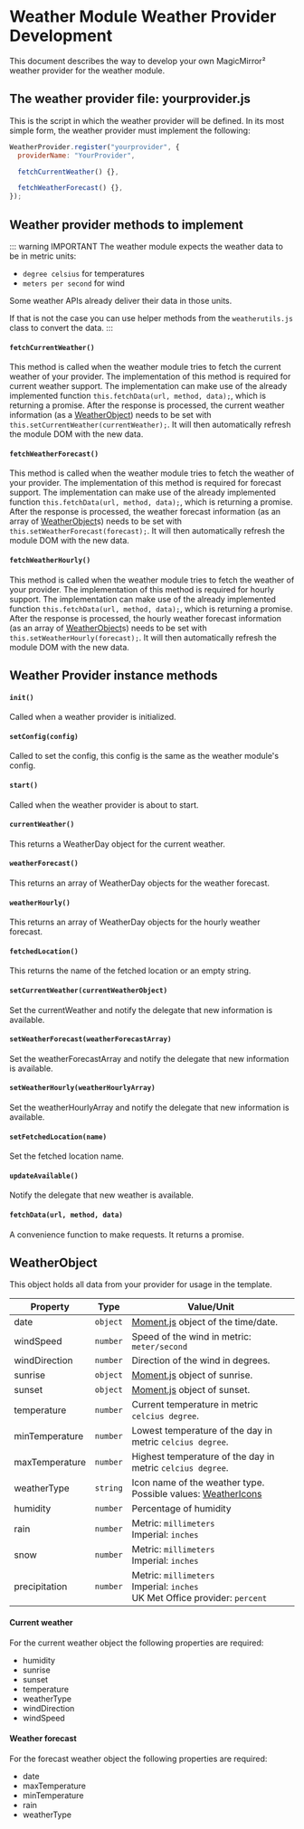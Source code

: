 # Weather Module Weather Provider Development

This document describes the way to develop your own MagicMirror² weather
provider for the weather module.

## The weather provider file: yourprovider.js

This is the script in which the weather provider will be defined. In its most
simple form, the weather provider must implement the following:

```javascript
WeatherProvider.register("yourprovider", {
  providerName: "YourProvider",

  fetchCurrentWeather() {},

  fetchWeatherForecast() {},
});
```

## Weather provider methods to implement

::: warning IMPORTANT 
The weather module expects the weather data to be in metric units:

- `degree celsius` for temperatures
- `meters per second` for wind

Some weather APIs already deliver their data in those units.

If that is not the case you can use helper methods from the `weatherutils.js`
class to convert the data.
:::

#### `fetchCurrentWeather()`

This method is called when the weather module tries to fetch the current weather
of your provider. The implementation of this method is required for current
weather support. The implementation can make use of the already implemented
function `this.fetchData(url, method, data);`, which is returning a promise.
After the response is processed, the current weather information (as a
[WeatherObject](#weatherobject)) needs to be set with
`this.setCurrentWeather(currentWeather);`. It will then automatically refresh
the module DOM with the new data.

#### `fetchWeatherForecast()`

This method is called when the weather module tries to fetch the weather of your
provider. The implementation of this method is required for forecast support.
The implementation can make use of the already implemented function
`this.fetchData(url, method, data);`, which is returning a promise. After the
response is processed, the weather forecast information (as an array of
[WeatherObject](#weatherobject)s) needs to be set with
`this.setWeatherForecast(forecast);`. It will then automatically refresh the
module DOM with the new data.

#### `fetchWeatherHourly()`

This method is called when the weather module tries to fetch the weather of your
provider. The implementation of this method is required for hourly support. The
implementation can make use of the already implemented function
`this.fetchData(url, method, data);`, which is returning a promise. After the
response is processed, the hourly weather forecast information (as an array of
[WeatherObject](#weatherobject)s) needs to be set with
`this.setWeatherHourly(forecast);`. It will then automatically refresh the
module DOM with the new data.

## Weather Provider instance methods

#### `init()`

Called when a weather provider is initialized.

#### `setConfig(config)`

Called to set the config, this config is the same as the weather module's
config.

#### `start()`

Called when the weather provider is about to start.

#### `currentWeather()`

This returns a WeatherDay object for the current weather.

#### `weatherForecast()`

This returns an array of WeatherDay objects for the weather forecast.

#### `weatherHourly()`

This returns an array of WeatherDay objects for the hourly weather forecast.

#### `fetchedLocation()`

This returns the name of the fetched location or an empty string.

#### `setCurrentWeather(currentWeatherObject)`

Set the currentWeather and notify the delegate that new information is
available.

#### `setWeatherForecast(weatherForecastArray)`

Set the weatherForecastArray and notify the delegate that new information is
available.

#### `setWeatherHourly(weatherHourlyArray)`

Set the weatherHourlyArray and notify the delegate that new information is
available.

#### `setFetchedLocation(name)`

Set the fetched location name.

#### `updateAvailable()`

Notify the delegate that new weather is available.

#### `fetchData(url, method, data)`

A convenience function to make requests. It returns a promise.

## WeatherObject

This object holds all data from your provider for usage in the template.

| Property       | Type     | Value/Unit                                                                                                      |
| -------------- | -------- | --------------------------------------------------------------------------------------------------------------- |
| date           | `object` | [Moment.js](https://momentjs.com/) object of the time/date.                                                     |
| windSpeed      | `number` | Speed of the wind in metric: `meter/second`                                                                     |
| windDirection  | `number` | Direction of the wind in degrees.                                                                               |
| sunrise        | `object` | [Moment.js](https://momentjs.com/) object of sunrise.                                                           |
| sunset         | `object` | [Moment.js](https://momentjs.com/) object of sunset.                                                            |
| temperature    | `number` | Current temperature in metric `celcius degree`.                                                                 |
| minTemperature | `number` | Lowest temperature of the day in metric `celcius degree`.                                                       |
| maxTemperature | `number` | Highest temperature of the day in metric `celcius degree`.                                                      |
| weatherType    | `string` | Icon name of the weather type. <br> Possible values: [WeatherIcons](https://www.npmjs.com/package/weathericons) |
| humidity       | `number` | Percentage of humidity                                                                                          |
| rain           | `number` | Metric: `millimeters` <br> Imperial: `inches`                                                                   |
| snow           | `number` | Metric: `millimeters` <br> Imperial: `inches`                                                                   |
| precipitation  | `number` | Metric: `millimeters` <br> Imperial: `inches` <br> UK Met Office provider: `percent`                            |

#### Current weather

For the current weather object the following properties are required:

- humidity
- sunrise
- sunset
- temperature
- weatherType
- windDirection
- windSpeed

#### Weather forecast

For the forecast weather object the following properties are required:

- date
- maxTemperature
- minTemperature
- rain
- weatherType
